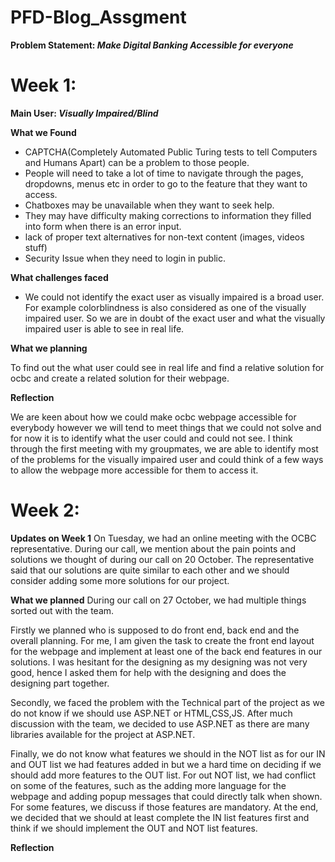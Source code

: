 # PFD-Blog_Assgment
<b>Problem Statement: <i>Make Digital Banking Accessible for everyone</i></b>

# Week 1:
<b>Main User: <i>Visually Impaired/Blind</b></i>

<b>What we Found</b>
<ul>
  <li>CAPTCHA(Completely Automated Public Turing tests to tell Computers and Humans Apart) can be a problem to those people.</li>
  <li>People will need to take a lot of time to navigate through the pages, dropdowns, menus etc in order to go to the feature that they want to access.</li>
  <li>Chatboxes may be unavailable when they want to seek help.</li>
  <li>They may have difficulty making corrections to information they filled into form when there is an error input.</li>
  <li>lack of proper text alternatives for non-text content (images, videos stuff)</li>
  <li>Security Issue when they need to login in public.</li>
</ul>

<b>What challenges faced</b>
<ul>
  <li>We could not identify the exact user as visually impaired is a broad user. For example colorblindness is also considered as one of the visually impaired user. So we are in doubt of the exact user and what the visually impaired user is able to see in real life.</li>
</ul>

<b>What we planning</b>
<p>To find out the what user could see in real life and find a relative solution for ocbc and create a related solution for their webpage.</p>

<b>Reflection</b>
<p>We are keen about how we could make ocbc webpage accessible for everybody however we will tend to meet things that we could not solve and for now it is to identify what the user could and could not see. I think through the first meeting with my groupmates, we are able to identify most of the problems for the visually impaired user and could think of a few ways to allow the webpage more accessible for them to access it.</p>


# Week 2:
<b>Updates on Week 1</b>
On Tuesday, we had an online meeting with the OCBC representative. During our call, we mention about the pain points and solutions we thought of during our call on 20 October. The representative said that our solutions are quite similar to each other and we should consider adding some more solutions for our project.

<b>What we planned</b>
During our call on 27 October, we had multiple things sorted out with the team. 

Firstly we planned who is supposed to do front end, back end and the overall planning. For me, I am given the task to create the front end layout for the webpage and implement at least one of the back end features in our solutions. I was hesitant for the designing as my designing was not very good, hence I asked them for help with the designing and does the designing part together. 

Secondly, we faced the problem with the Technical part of the project as we do not know if we should use ASP.NET or HTML,CSS,JS. After much discussion with the team, we decided to use ASP.NET as there are many libraries available for the project at ASP.NET.

Finally, we do not know what features we should in the NOT list as for our IN and OUT list we had features added in but we a hard time on deciding if we should add more features to the OUT list. For out NOT list, we had conflict on some of the features, such as the adding more language for the webpage and adding popup messages that could directly talk when shown. For some features, we discuss if those features are mandatory. At the end, we decided that we should at least complete the IN list features first and think if we should implement the OUT and NOT list features.

<b>Reflection</b>

